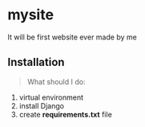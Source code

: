 # mysite
It will be first website ever made by me 

## Installation

> What should I do:  
1. virtual environment 
2. install Django
3. create **requirements.txt** file

